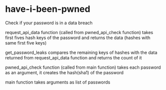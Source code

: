 # have-i-been-pwned
Check if your password is in a data breach



request_api_data function (called from pwned_api_check function) takes first fives hash keys of the password and returns the data (hashes with same first five keys)

get_password_leaks compares the remaining keys of hashes with the data returned from request_api_data function and returns the count of it

pwned_api_check function (called from main function) takes each password as an argument, it creates the hash(sha1) of the password 

main function takes arguments as list of passwords


